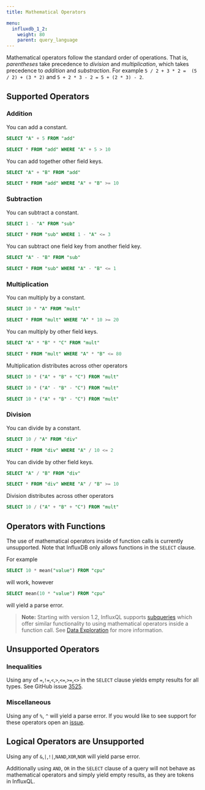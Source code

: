 ```yaml
---
title: Mathematical Operators

menu:
  influxdb_1_2:
    weight: 80
    parent: query_language
---
```


Mathematical operators follow the standard order of operations.
That is, *parentheses* take precedence to *division* and *multiplication*, which takes precedence to *addition* and *substraction*.
For example `5 / 2 + 3 * 2 =  (5 / 2) + (3 * 2)` and `5 + 2 * 3 - 2 = 5 + (2 * 3) - 2`.

## Supported Operators

### Addition

You can add a constant.

```sql
SELECT "A" + 5 FROM "add"
```
```sql
SELECT * FROM "add" WHERE "A" + 5 > 10
```

You can add together other field keys.

```sql
SELECT "A" + "B" FROM "add"
```
```sql
SELECT * FROM "add" WHERE "A" + "B" >= 10
```

### Subtraction

You can subtract a constant.

```sql
SELECT 1 - "A" FROM "sub"
```
```sql
SELECT * FROM "sub" WHERE 1 - "A" <= 3
```

You can subtract one field key from another field key.

```sql
SELECT "A" - "B" FROM "sub"
```
```sql
SELECT * FROM "sub" WHERE "A" - "B" <= 1
```

### Multiplication

You can multiply by a constant.

```sql
SELECT 10 * "A" FROM "mult"
```
```sql
SELECT * FROM "mult" WHERE "A" * 10 >= 20
```

You can multiply by other field keys.

```sql
SELECT "A" * "B" * "C" FROM "mult"
```
```sql
SELECT * FROM "mult" WHERE "A" * "B" <= 80
```

Multiplication distributes across other operators

```sql
SELECT 10 * ("A" + "B" + "C") FROM "mult"
```

```sql
SELECT 10 * ("A" - "B" - "C") FROM "mult"
```

```sql
SELECT 10 * ("A" + "B" - "C") FROM "mult"
```

### Division
You can divide by a constant.

```sql
SELECT 10 / "A" FROM "div"
```
```sql
SELECT * FROM "div" WHERE "A" / 10 <= 2
```

You can divide by other field keys.

```sql
SELECT "A" / "B" FROM "div"
```
```sql
SELECT * FROM "div" WHERE "A" / "B" >= 10
```

Division distributes across other operators

```sql
SELECT 10 / ("A" + "B" + "C") FROM "mult"
```

## Operators with Functions

The use of mathematical operators inside of function calls is currently unsupported.
Note that InfluxDB only allows functions in the `SELECT` clause.

For example

```sql
SELECT 10 * mean("value") FROM "cpu"
```
will work, however
```sql
SELECT mean(10 * "value") FROM "cpu"
```
will yield a parse error.

> **Note:** Starting with version 1.2, InfluxQL supports [subqueries](/influxdb/v1.2/query_language/data_exploration/#subqueries) which offer similar functionality to using mathematical operators inside a function call.
See [Data Exploration](/influxdb/v1.2/query_language/data_exploration/#subqueries) for more information.

## Unsupported Operators

### Inequalities

Using any of `=`,`!=`,`<`,`>`,`<=`,`>=`,`<>` in the `SELECT` clause yields empty results for all types.
See GitHub issue [3525](https://github.com/influxdb/influxdb/issues/3525).

### Miscellaneous

Using any of `%`, `^` will yield a parse error.
If you would like to see support for these operators open an [issue](https://github.com/influxdb/influxdb/issues/new).

## Logical Operators are Unsupported

Using any of `&`,`|`,`!|`,`NAND`,`XOR`,`NOR` will yield parse error.

Additionally using `AND`, `OR` in the `SELECT` clause of a query will not behave as mathematical operators and simply yield empty results, as they are tokens in InfluxQL.
